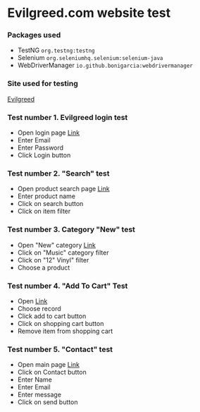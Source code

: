 # **Evilgreed.com website test**


### Packages used

- TestNG `org.testng:testng`
- Selenium `org.seleniumhq.selenium:selenium-java`
- WebDriverManager `io.github.bonigarcia:webdrivermanager`


### Site used for testing

[Evilgreed](https://evilgreed.net/)

### Test number 1. Evilgreed login test

- Open login page [Link](https://evilgreed.net/)
- Enter Email
- Enter Password
- Click Login button

### Test number 2. "Search" test

- Open product search page [Link](https://evilgreed.net/search?type=product&q=)
- Enter product name
- Click on search button
- Click on item filter

### Test number 3. Category "New" test

- Open "New" category [Link](https://evilgreed.net/collections/new-music)
- Click on "Music" category filter
- Click on "12" Vinyl" filter
- Choose a product

### Test number 4. "Add To Cart" Test

- Open [Link](https://evilgreed.net/collections/music/12%22-VINYL)
- Choose record
- Click add to cart button
- Click on shopping cart button
- Remove item from shopping cart

### Test number 5. "Contact" test

- Open main page [Link](https://evilgreed.net/)
- Click on Contact button
- Enter Name
- Enter Email
- Enter message
- Click on send button